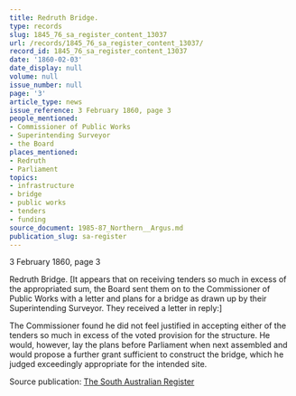 ```yaml
---
title: Redruth Bridge.
type: records
slug: 1845_76_sa_register_content_13037
url: /records/1845_76_sa_register_content_13037/
record_id: 1845_76_sa_register_content_13037
date: '1860-02-03'
date_display: null
volume: null
issue_number: null
page: '3'
article_type: news
issue_reference: 3 February 1860, page 3
people_mentioned:
- Commissioner of Public Works
- Superintending Surveyor
- the Board
places_mentioned:
- Redruth
- Parliament
topics:
- infrastructure
- bridge
- public works
- tenders
- funding
source_document: 1985-87_Northern__Argus.md
publication_slug: sa-register
---
```


3 February 1860, page 3

Redruth Bridge.  [It appears that on receiving tenders so much in excess of the appropriated sum, the Board sent them on to the Commissioner of Public Works with a letter and plans for a bridge as drawn up by their Superintending Surveyor.  They received a letter in reply:]

The Commissioner found he did not feel justified in accepting either of the tenders so much in excess of the voted provision for the structure.  He would, however, lay the plans before Parliament when next assembled and would propose a further grant sufficient to construct the bridge, which he judged exceedingly appropriate for the intended site.

Source publication: [The South Australian Register](/publications/sa-register/)
